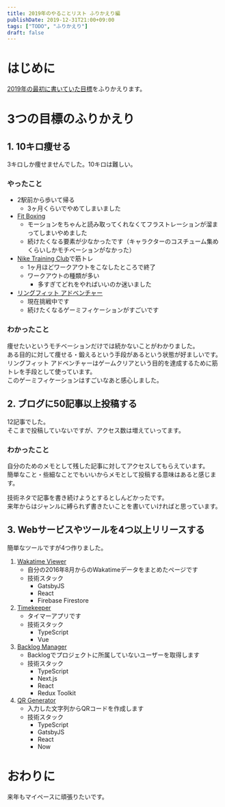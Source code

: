 ```yaml
---
title: 2019年のやることリスト ふりかえり編
publishDate: 2019-12-31T21:00+09:00
tags: ["TODO", "ふりかえり"]
draft: false
---
```


# はじめに

[2019年の最初に書いていた目標](/2019/02/28/2019-todo/)をふりかえります。

# 3つの目標のふりかえり

## 1. 10キロ痩せる

3キロしか痩せませんでした。10キロは難しい。

### やったこと

- 2駅前から歩いて帰る
  - 3ヶ月くらいでやめてしまいました
- [Fit Boxing](https://fitboxing.net/)
  - モーションをちゃんと読み取ってくれなくてフラストレーションが溜まってしまいやめました
  - 続けたくなる要素が少なかったです（キャラクターのコスチューム集めくらいしかモチベーションがなかった）
- [Nike Training Club](https://apps.apple.com/jp/app/nike-training-club/id301521403)で筋トレ
  - 1ヶ月ほどワークアウトをこなしたところで終了
  - ワークアウトの種類が多い
    - 多すぎてどれをやればいいのか迷いました
- [リングフィット アドベンチャー](https://www.nintendo.co.jp/ring/)
  - 現在挑戦中です
  - 続けたくなるゲーミフィケーションがすごいです

### わかったこと

痩せたいというモチベーションだけでは続かないことがわかりました。  
ある目的に対して痩せる・鍛えるという手段があるという状態が好ましいです。  
リングフィット アドベンチャーはゲームクリアという目的を達成するために筋トレを手段として使っています。  
このゲーミフィケーションはすごいなあと感心しました。

## 2. ブログに50記事以上投稿する

12記事でした。  
そこまで投稿していないですが、アクセス数は増えていってます。

### わかったこと

自分のためのメモとして残した記事に対してアクセスしてもらえています。  
簡単なこと・些細なことでもいいからメモとして投稿する意味はあると感じます。

技術ネタで記事を書き続けようとするとしんどかったです。  
来年からはジャンルに縛られず書きたいことを書いていければと思っています。

## 3. Webサービスやツールを4つ以上リリースする

簡単なツールですが4つ作りました。

1. [Wakatime Viewer](https://7010-wakatime.netlify.com/)
   - 自分の2016年8月からのWakatimeデータをまとめたページです
   - 技術スタック
       - GatsbyJS
       - React
       - Firebase Firestore
2. [Timekeeper](https://timekeeper.now.sh)
   - タイマーアプリです
   - 技術スタック
       - TypeScript
       - Vue
3. [Backlog Manager](https://backlog-manager.now.sh/)
   - Backlogでプロジェクトに所属していないユーザーを取得します
   - 技術スタック
       - TypeScript
       - Next.js
       - React
       - Redux Toolkit
4. [QR Generator](https://qr-generate.now.sh)
   - 入力した文字列からQRコードを作成します
   - 技術スタック
       - TypeScript
       - GatsbyJS
       - React
       - Now

# おわりに

来年もマイペースに頑張りたいです。
